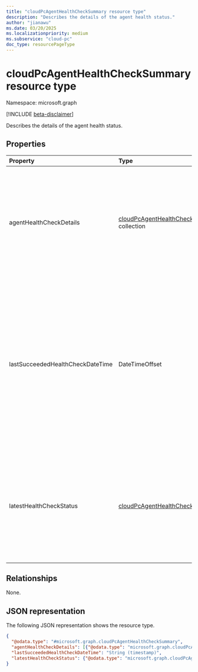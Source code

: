 ```yaml
---
title: "cloudPcAgentHealthCheckSummary resource type"
description: "Describes the details of the agent health status."
author: "jianawu"
ms.date: 03/20/2025
ms.localizationpriority: medium
ms.subservice: "cloud-pc"
doc_type: resourcePageType
---
```


# cloudPcAgentHealthCheckSummary resource type

Namespace: microsoft.graph

[!INCLUDE [beta-disclaimer](../../includes/beta-disclaimer.md)]

Describes the details of the agent health status.

## Properties
|Property|Type|Description|
|:---|:---|:---|
|agentHealthCheckDetails|[cloudPcAgentHealthCheckDetail](../resources/cloudpcagenthealthcheckdetail.md) collection|A list of health check results performed for the target agent. Provides detailed information about the health checks. Empty by default. Read-only. |
|lastSucceededHealthCheckDateTime|DateTimeOffset|Indicates the date and time when the last health check finished successfully. The timestamp type represents date and time information using ISO 8601 format and is always in UTC. For example, midnight UTC on Jan 1, 2014 is `2014-01-01T00:00:00Z`. Read-only.|
|latestHealthCheckStatus|[cloudPcAgentHealthCheckStatusDetail](../resources/cloudpcagenthealthcheckstatusdetail.md)|Indicates the status of the latest agent health check. It can be an ongoing agent health check or the last finished health check. Tracks the latest triggered health check. Read-only. |

## Relationships
None.

## JSON representation
The following JSON representation shows the resource type.
<!-- {
  "blockType": "resource",
  "@odata.type": "microsoft.graph.cloudPcAgentHealthCheckSummary"
}
-->
``` json
{
  "@odata.type": "#microsoft.graph.cloudPcAgentHealthCheckSummary",
  "agentHealthCheckDetails": [{"@odata.type": "microsoft.graph.cloudPcAgentHealthCheckDetail"}],
  "lastSucceededHealthCheckDateTime": "String (timestamp)",
  "latestHealthCheckStatus": {"@odata.type": "microsoft.graph.cloudPcAgentHealthCheckStatusDetail"}
}
```

